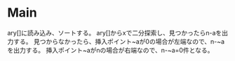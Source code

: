 # Main
ary\[\]に読み込み、ソートする。
ary\[\]からxで二分探索し、見つかったらn-aを出力する。
見つからなかったら、挿入ポイント~aが0の場合が左端なので、n-~aを出力する。
挿入ポイント~aがnの場合が右端なので、n-~a=0件となる。
